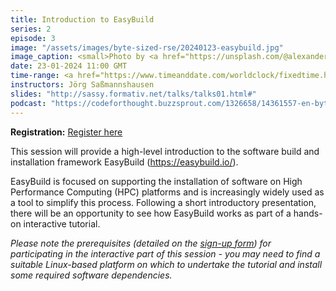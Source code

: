 ```yaml
---
title: Introduction to EasyBuild
series: 2
episode: 3
image: "/assets/images/byte-sized-rse/20240123-easybuild.jpg"
image_caption: <small>Photo by <a href="https://unsplash.com/@alexander_tsang?utm_content=creditCopyText&utm_medium=referral&utm_source=unsplash">Alexander Tsang</a> on <a href="https://unsplash.com/photos/a-red-stop-sign-on-the-side-of-a-brick-building-JhkSZZIElLE?utm_content=creditCopyText&utm_medium=referral&utm_source=unsplash">Unsplash</a></small>
date: 23-01-2024 11:00 GMT
time-range: <a href="https://www.timeanddate.com/worldclock/fixedtime.html?msg=Byte-sized+RSE+Session+3+-+Introduction+to+EasyBuild&iso=20240123T11&p1=136&ah=1&am=30" target="_blank" rel="noopener noreferrer">11:00-12:30 GMT</a>
instructors: Jörg Saßmannshausen
slides: "http://sassy.formativ.net/talks/talks01.html#"
podcast: "https://codeforthought.buzzsprout.com/1326658/14361557-en-bytesized-rse-easy-does-it-with-easybuild-jorg-sassmannshausen"
---
```


<strong>Registration:</strong> <a href="https://forms.gle/WPb3XMigY86PjdqQ9"
target="_blank" rel="noopener noreferrer">Register here</a>

This session will provide a high-level introduction to the software build
and installation framework EasyBuild (https://easybuild.io/).

EasyBuild is focused on supporting the installation of software on High
Performance Computing (HPC) platforms and is increasingly widely used as a
tool to simplify this process. Following a short introductory presentation,
there will be an opportunity to see how EasyBuild works as part of a
hands-on interactive tutorial.

<em>Please note the prerequisites (detailed on the <a href="https://forms.gle/WPb3XMigY86PjdqQ9"
target="_blank" rel="noopener noreferrer">sign-up form</a>) for participating
in the interactive part of this session - you may need to find a suitable
Linux-based platform on which to undertake the tutorial and install some
required software dependencies.</em>
